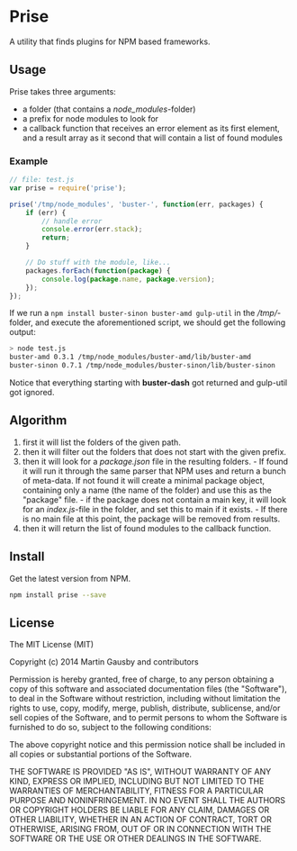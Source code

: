 Prise
=====
A utility that finds plugins for NPM based frameworks.


## Usage

Prise takes three arguments:

  - a folder (that contains a *node_modules*-folder)
  - a prefix for node modules to look for
  - a callback function that receives an error element as its first element, and a result array as it second that will contain a list of found modules

### Example

```js
// file: test.js
var prise = require('prise');

prise('/tmp/node_modules', 'buster-', function(err, packages) {
    if (err) {
        // handle error
        console.error(err.stack);
        return;
    }

    // Do stuff with the module, like...
    packages.forEach(function(package) {
        console.log(package.name, package.version);
    });
});
```

If we run a `npm install buster-sinon buster-amd gulp-util` in the */tmp/*-folder, and execute the aforementioned script, we should get the following output:

```sh
> node test.js
buster-amd 0.3.1 /tmp/node_modules/buster-amd/lib/buster-amd
buster-sinon 0.7.1 /tmp/node_modules/buster-sinon/lib/buster-sinon
```

Notice that everything starting with **buster-dash** got returned and gulp-util got ignored.


## Algorithm

  1. first it will list the folders of the given path.
  2. then it will filter out the folders that does not start with the given prefix.
  3. then it will look for a *package.json* file in the resulting folders.
    - If found it will run it through the same parser that NPM uses and return a bunch of meta-data. If not found it will create a minimal package object, containing only a name (the name of the folder) and use this as the "package" file.
    - if the package does not contain a main key, it will look for an *index.js*-file in the folder, and set this to main if it exists.
    - If there is no main file at this point, the package will be removed from results.
  4. then it will return the list of found modules to the callback function.


## Install

Get the latest version from NPM.

```sh
npm install prise --save
```


## License

The MIT License (MIT)

Copyright (c) 2014 Martin Gausby and contributors

Permission is hereby granted, free of charge, to any person obtaining a copy of this software and associated documentation files (the "Software"), to deal in the Software without restriction, including without limitation the rights to use, copy, modify, merge, publish, distribute, sublicense, and/or sell copies of the Software, and to permit persons to whom the Software is furnished to do so, subject to the following conditions:

The above copyright notice and this permission notice shall be included in all copies or substantial portions of the Software.

THE SOFTWARE IS PROVIDED "AS IS", WITHOUT WARRANTY OF ANY KIND, EXPRESS OR IMPLIED, INCLUDING BUT NOT LIMITED TO THE WARRANTIES OF MERCHANTABILITY, FITNESS FOR A PARTICULAR PURPOSE AND NONINFRINGEMENT. IN NO EVENT SHALL THE AUTHORS OR COPYRIGHT HOLDERS BE LIABLE FOR ANY CLAIM, DAMAGES OR OTHER LIABILITY, WHETHER IN AN ACTION OF CONTRACT, TORT OR OTHERWISE, ARISING FROM, OUT OF OR IN CONNECTION WITH THE SOFTWARE OR THE USE OR OTHER DEALINGS IN THE SOFTWARE.
